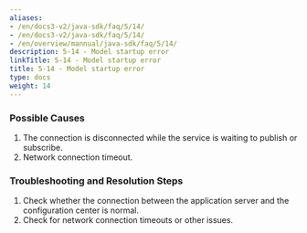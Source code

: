 ```yaml
---
aliases:
- /en/docs3-v2/java-sdk/faq/5/14/
- /en/docs3-v2/java-sdk/faq/5/14/
- /en/overview/mannual/java-sdk/faq/5/14/
description: 5-14 - Model startup error
linkTitle: 5-14 - Model startup error
title: 5-14 - Model startup error
type: docs
weight: 14
---
```







### Possible Causes

1. The connection is disconnected while the service is waiting to publish or subscribe.
2. Network connection timeout.

### Troubleshooting and Resolution Steps

1. Check whether the connection between the application server and the configuration center is normal.
2. Check for network connection timeouts or other issues.

